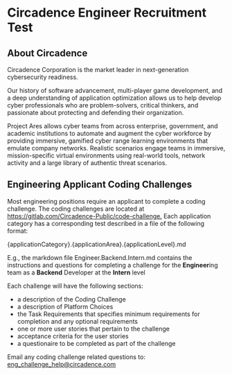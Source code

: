 # Circadence Engineer Recruitment Test

## About Circadence

Circadence Corporation is the market leader in next-generation cybersecurity readiness.

Our history of software advancement, multi-player game development, and a deep understanding of application optimization allows us to help develop cyber professionals who are problem-solvers, critical thinkers, and passionate about protecting and defending their organization.

Project Ares allows cyber teams from across enterprise, government, and academic institutions to automate and augment the cyber workforce by providing immersive, gamified cyber range learning environments that emulate company networks. Realistic scenarios engage teams in immersive, mission-specific virtual environments using real-world tools, network activity and a large library of authentic threat scenarios.

## Engineering Applicant Coding Challenges

Most engineering positions require an applicant to complete a coding challenge.
The coding challenges are located at <https://gitlab.com/Circadence-Public/code-challenge.>  Each application category has a corresponding test described in a file of the following format:  

{applicationCategory}.{applicationArea}.{applicationLevel}.md

E.g., the markdown file Engineer.Backend.Intern.md contains the instructions and questions for completing a challenge
    for the **Engineer**ing team
    as a **Backend** Developer
    at the **Intern** level

Each challenge will have the following sections:

- a description of the Coding Challenge
- a description of Platform Choices
- the Task Requirements that specifies minimum requirements for completion and any optional requirements
- one or more user stories that pertain to the challenge
- acceptance criteria for the user stories
- a questionaire to be completed as part of the challenge

Email any coding challenge related questions to: eng_challenge_help@circadence.com

